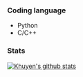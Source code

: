 ### Coding language
- Python
- C/C++
### Stats

[![Khuyen's github stats](https://github-readme-stats.vercel.app/api?username=aniko33&count_private=false&show_icons=true&theme=dark&hide_rank=false)](https://github.com/anuraghazra/github-readme-stats)
